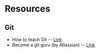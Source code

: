 # Resources 

## Git 

  * How to teach Git -- <a href='https://rachelcarmena.github.io/2018/12/12/how-to-teach-git.html'>Link</a>
  * Become a git guru (by Atlassian) -- <a href='https://www.atlassian.com/git/tutorials'>Link</a>
